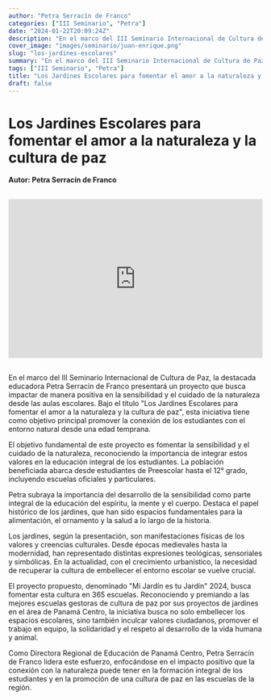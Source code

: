 ```yaml
---
author: "Petra Serracín de Franco"
categories: ["III Seminario", "Petra"]
date: "2024-01-22T20:09:24Z"
description: "En el marco del III Seminario Internacional de Cultura de Paz, la destacada educadora Petra Serracín de Franco presentará un proyecto que busca impactar de manera positiva en la sensibilidad y el cuidado de la naturaleza desde las aulas escolares."
cover_image: "images/seminario/juan-enrique.png"
slug: "los-jardines-escolares"
summary: "En el marco del III Seminario Internacional de Cultura de Paz, la destacada educadora Petra Serracín de Franco presentará un proyecto que busca impactar de manera positiva en la sensibilidad y el cuidado de la naturaleza desde las aulas escolares."
tags: ["III Seminario", "Petra"]
title: "Los Jardines Escolares para fomentar el amor a la naturaleza y la cultura de paz"
draft: false
---
```


# Los Jardines Escolares para fomentar el amor a la naturaleza y la cultura de paz

<div style="display: flex; justify-content: flex-start; font-weight: bold; margin-bottom: 30px;"> 
Autor: Petra Serracín de Franco
</div>

<div style="display: flex; justify-content: center; margin-bottom: 30px;">
<iframe width="560" height="315" src="https://www.youtube.com/embed/cW-97tvxLK0?si=uuq52w4Lg5i5r6ix" title="YouTube video player" frameborder="0" allow="accelerometer; autoplay; clipboard-write; encrypted-media; gyroscope; picture-in-picture; web-share" allowfullscreen></iframe>
</div>

En el marco del III Seminario Internacional de Cultura de Paz, la destacada educadora Petra Serracín de Franco presentará un proyecto que busca impactar de manera positiva en la sensibilidad y el cuidado de la naturaleza desde las aulas escolares. Bajo el título "Los Jardines Escolares para fomentar el amor a la naturaleza y la cultura de paz", esta iniciativa tiene como objetivo principal promover la conexión de los estudiantes con el entorno natural desde una edad temprana.

El objetivo fundamental de este proyecto es fomentar la sensibilidad y el cuidado de la naturaleza, reconociendo la importancia de integrar estos valores en la educación integral de los estudiantes. La población beneficiada abarca desde estudiantes de Preescolar hasta el 12° grado, incluyendo escuelas oficiales y particulares.

Petra subraya la importancia del desarrollo de la sensibilidad como parte integral de la educación del espíritu, la mente y el cuerpo. Destaca el papel histórico de los jardines, que han sido espacios fundamentales para la alimentación, el ornamento y la salud a lo largo de la historia.

Los jardines, según la presentación, son manifestaciones físicas de los valores y creencias culturales. Desde épocas medievales hasta la modernidad, han representado distintas expresiones teológicas, sensoriales y simbólicas. En la actualidad, con el crecimiento urbanístico, la necesidad de recuperar la cultura de embellecer el entorno escolar se vuelve crucial.

El proyecto propuesto, denominado "Mi Jardín es tu Jardín" 2024, busca fomentar esta cultura en 365 escuelas. Reconociendo y premiando a las mejores escuelas gestoras de cultura de paz por sus proyectos de jardines en el área de Panamá Centro, la iniciativa busca no solo embellecer los espacios escolares, sino también inculcar valores ciudadanos, promover el trabajo en equipo, la solidaridad y el respeto al desarrollo de la vida humana y animal.

Como Directora Regional de Educación de Panamá Centro, Petra Serracín de Franco lidera este esfuerzo, enfocándose en el impacto positivo que la conexión con la naturaleza puede tener en la formación integral de los estudiantes y en la promoción de una cultura de paz en las escuelas de la región.
